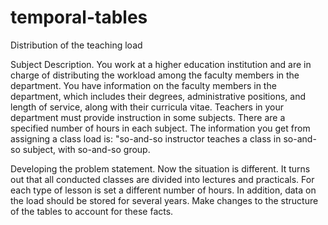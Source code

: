 # temporal-tables
Distribution of the teaching load

Subject Description. You work at a higher education institution and are in charge of distributing the workload among the faculty members in the department. You have information on the faculty members in the department, which includes their degrees, administrative positions, and length of service, along with their curricula vitae. Teachers in your department must provide instruction in some subjects. There are a specified number of hours in each subject. The information you get from assigning a class load is: "so-and-so instructor teaches a class in so-and-so subject, with so-and-so group.

Developing the problem statement. Now the situation is different. It turns out that all conducted classes are divided into lectures and practicals. For each type of lesson is set a different number of hours. In addition, data on the load should be stored for several years. Make changes to the structure of the tables to account for these facts.
